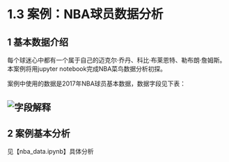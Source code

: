 # 1.3 案例：NBA球员数据分析

## 1 基本数据介绍

每个球迷心中都有一个属于自己的迈克尔·乔丹、科比·布莱恩特、勒布朗·詹姆斯。 本案例将用jupyter notebook完成NBA菜鸟数据分析初探。

案例中使用的数据是2017年NBA球员基本数据，数据字段见下表：

## ![字段解释](https://tva1.sinaimg.cn/large/006tNbRwgy1gaw6470j4cj30rs1hfn49.jpg)



## 2 案例基本分析

见【nba_data.ipynb】具体分析